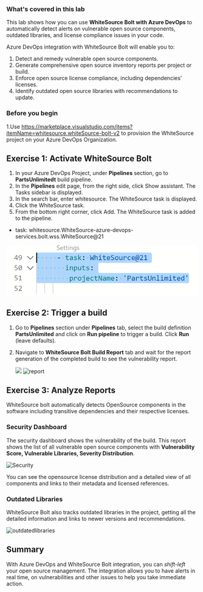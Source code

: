 
### What's covered in this lab

This lab shows how you can use **WhiteSource Bolt with Azure DevOps** to automatically detect alerts on vulnerable open source components, outdated libraries, and license compliance issues in your code.

Azure DevOps integration with WhiteSource Bolt will enable you to:

1. Detect and remedy vulnerable open source components.
1. Generate comprehensive open source inventory reports per project or build.
1. Enforce open source license compliance, including dependencies’ licenses.
1. Identify outdated open source libraries with recommendations to update.

### Before you begin

1.Use https://marketplace.visualstudio.com/items?itemName=whitesource.whiteSource-bolt-v2 to provision the WhiteSource project on your Azure DevOps Organization.

## Exercise 1: Activate WhiteSource Bolt

1. In your Azure DevOps Project, under **Pipelines** section, go to **PartsUnlimitedt** build pipeline.
2. In the **Pipelines** edit page, from the right side, click Show assistant. The Tasks sidebar is displayed.
3. In the search bar, enter whitesource. The WhiteSource task is displayed.
4. Click the WhiteSource task.
5. From the bottom right corner, click Add. The WhiteSource task is added to the pipeline.
 
 - task: whitesource.WhiteSource-azure-devops-services.bolt.wss.WhiteSource@21

![Dev_Essentials](images/whitesource.PNG)


## Exercise 2: Trigger a build


1. Go to **Pipelines** section under **Pipelines** tab, select the build definition **PartsUnlimited** and click on **Run pipeline** to trigger a build. Click **Run** (leave defaults).


1. Navigate to **WhiteSource Bolt Build Report** tab  and wait for the report generation of the completed build to see the vulnerability report.

   ![](images/selectwhitesourcetab.png)
   ![report](images/WhiteSourceBolt13.png)

## Exercise 3: Analyze Reports

WhiteSource bolt automatically detects OpenSource components in the software including transitive dependencies and their respective licenses.

### Security Dashboard

The security dashboard shows the vulnerability of the build.
This report shows the list of all vulnerable open source components with **Vulnerability Score, Vulnerable Libraries, Severity Distribution**.

![Security](images/WhiteSourceBolt30.png)

You can see the opensource license distribution and a detailed view of all components and links to their metadata and licensed references.

### Outdated Libraries

WhiteSource Bolt also tracks outdated libraries in the project, getting all the detailed information and links to newer versions and recommendations.

![outdatedlibraries](images/outdatedlibraries.png)

## Summary

With Azure DevOps and WhiteSource Bolt integration, you can *shift-left* your open source management. The integration allows you to have alerts in real time, on vulnerabilities and other issues to help you take immediate action.
